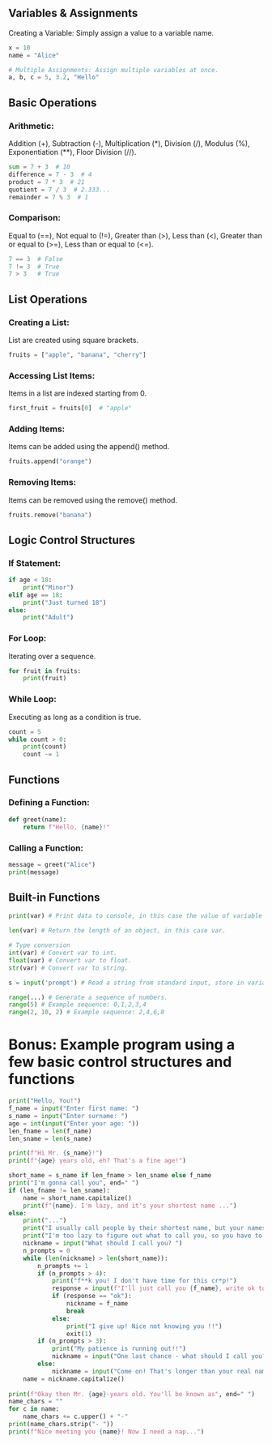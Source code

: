 ## Variables & Assignments
Creating a Variable: Simply assign a value to a variable name.

```python
x = 10
name = "Alice"

# Multiple Assignments: Assign multiple variables at once.
a, b, c = 5, 3.2, "Hello"
```

## Basic Operations
### Arithmetic: 
Addition (+), Subtraction (-), Multiplication (*), Division (/), Modulus (%), Exponentiation (**), Floor Division (//).

```python
sum = 7 + 3  # 10
difference = 7 - 3  # 4
product = 7 * 3  # 21
quotient = 7 / 3  # 2.333...
remainder = 7 % 3  # 1
```

### Comparison: 
Equal to (==), Not equal to (!=), Greater than (>), Less than (<), Greater than or equal to (>=), Less than or equal to (<=).

```python
7 == 3  # False
7 != 3  # True
7 > 3   # True
```
## List Operations
### Creating a List: 
List are created using square brackets.

```python
fruits = ["apple", "banana", "cherry"]
```
### Accessing List Items: 
Items in a list are indexed starting from 0.

```python
first_fruit = fruits[0]  # "apple"
```
### Adding Items: 
Items can be added using the append() method.

```python
fruits.append("orange")
```
### Removing Items: 
Items can be removed using the remove() method.

```python
fruits.remove("banana")
```
## Logic Control Structures
### If Statement:

```python
if age < 18:
    print("Minor")
elif age == 18:
    print("Just turned 18")
else:
    print("Adult")
```
### For Loop: 
Iterating over a sequence.

```python
for fruit in fruits:
    print(fruit)
```
### While Loop: 
Executing as long as a condition is true.

```python
count = 5
while count > 0:
    print(count)
    count -= 1
```
## Functions
### Defining a Function:

```python
def greet(name):
    return f"Hello, {name}!"
```
### Calling a Function:

```python
message = greet("Alice")
print(message)
```
## Built-in Functions
```python
print(var) # Print data to console, in this case the value of variable var.

len(var) # Return the length of an object, in this case var.

# Type conversion
int(var) # Convert var to int.
float(var) # Convert var to float.
str(var) # Convert var to string.

s = input('prompt') # Read a string from standard input, store in variable s. Optional: prints a prompt to the console first.

range(...) # Generate a sequence of numbers.
range(5) # Example sequence: 0,1,2,3,4
range(2, 10, 2) # Example sequence: 2,4,6,8
```

# Bonus: Example program using a few basic control structures and functions
```python
print("Hello, You!")
f_name = input("Enter first name: ")
s_name = input("Enter surname: ")
age = int(input("Enter your age: "))
len_fname = len(f_name)
len_sname = len(s_name)

print(f"Hi Mr. {s_name}!")
print(f"{age} years old, eh? That's a fine age!")

short_name = s_name if len_fname > len_sname else f_name
print("I'm gonna call you", end=" ")
if (len_fname != len_sname):
    name = short_name.capitalize()
    print(f"{name}. I'm lazy, and it's your shortest name ...")
else:
    print("...")
    print("I usually call people by their shortest name, but your names are the same length!")
    print("I'm too lazy to figure out what to call you, so you have to decide ...")
    nickname = input("What should I call you? ")
    n_prompts = 0
    while (len(nickname) > len(short_name)):
        n_prompts += 1
        if (n_prompts > 4):
            print("f**k you! I don't have time for this cr*p!")
            response = input(f"I'll just call you {f_name}, write ok to accept: ")
            if (response == "ok"):
                nickname = f_name
                break
            else:
                print("I give up! Nice not knowing you !!")
                exit(1)
        if (n_prompts > 3):
            print("My patience is running out!!")
            nickname = input("One last chance - what should I call you? ")
        else:
            nickname = input("Come on! That's longer than your real names! Give me a shorter nickname! ")
    name = nickname.capitalize()
    
print(f"Okay then Mr. {age}-years old. You'll be known as", end=" ")
name_chars = ""
for c in name:
    name_chars += c.upper() + "-"
print(name_chars.strip("- "))
print(f"Nice meeting you {name}! Now I need a nap...")
```
